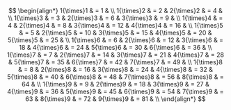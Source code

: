 $$
\begin{align*}
    1{\times}1 & = 1 & \\
    1{\times}2 & = 2 &     2{\times}2 & = 4 & \\
    1{\times}3 & = 3 &     2{\times}3 & = 6 &     3{\times}3 & = 9 & \\
    1{\times}4 & = 4 &     2{\times}4 & = 8 &     3{\times}4 & = 12 &     4{\times}4 & = 16 & \\
    1{\times}5 & = 5 &     2{\times}5 & = 10 &     3{\times}5 & = 15 &     4{\times}5 & = 20 &     5{\times}5 & = 25 & \\
    1{\times}6 & = 6 &     2{\times}6 & = 12 &     3{\times}6 & = 18 &     4{\times}6 & = 24 &     5{\times}6 & = 30 &     6{\times}6 & = 36 & \\
    1{\times}7 & = 7 &     2{\times}7 & = 14 &     3{\times}7 & = 21 &     4{\times}7 & = 28 &     5{\times}7 & = 35 &     6{\times}7 & = 42 &     7{\times}7 & = 49 & \\
    1{\times}8 & = 8 &     2{\times}8 & = 16 &     3{\times}8 & = 24 &     4{\times}8 & = 32 &     5{\times}8 & = 40 &     6{\times}8 & = 48 &     7{\times}8 & = 56 &     8{\times}8 & = 64 & \\
    1{\times}9 & = 9 &     2{\times}9 & = 18 &     3{\times}9 & = 27 &     4{\times}9 & = 36 &     5{\times}9 & = 45 &     6{\times}9 & = 54 &     7{\times}9 & = 63 &     8{\times}9 & = 72 &     9{\times}9 & = 81 & \\
\end{align*}
$$
